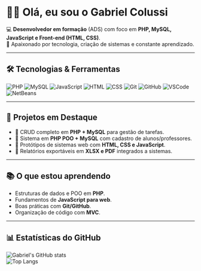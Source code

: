 # 👨‍💻 Olá, eu sou o Gabriel Colussi

💻 **Desenvolvedor em formação** (ADS) com foco em **PHP, MySQL, JavaScript e Front-end (HTML, CSS)**.  
🚀 Apaixonado por tecnologia, criação de sistemas e constante aprendizado.

---

## 🛠️ Tecnologias & Ferramentas

![PHP](https://img.shields.io/badge/PHP-777BB4?style=for-the-badge&logo=php&logoColor=white)
![MySQL](https://img.shields.io/badge/MySQL-005C84?style=for-the-badge&logo=mysql&logoColor=white)
![JavaScript](https://img.shields.io/badge/JavaScript-323330?style=for-the-badge&logo=javascript&logoColor=F7DF1E)
![HTML](https://img.shields.io/badge/HTML5-E34F26?style=for-the-badge&logo=html5&logoColor=white)
![CSS](https://img.shields.io/badge/CSS3-1572B6?style=for-the-badge&logo=css3&logoColor=white)
![Git](https://img.shields.io/badge/GIT-E44C30?style=for-the-badge&logo=git&logoColor=white)
![GitHub](https://img.shields.io/badge/GitHub-181717?style=for-the-badge&logo=github&logoColor=white)
![VSCode](https://img.shields.io/badge/VSCode-0078d7?style=for-the-badge&logo=visual-studio-code&logoColor=white)
![NetBeans](https://img.shields.io/badge/NetBeans-1B6AC6?style=for-the-badge&logo=apache-netbeans-ide&logoColor=white)

---

## 📌 Projetos em Destaque
- 🔹 CRUD completo em **PHP + MySQL** para gestão de tarefas.  
- 🔹 Sistema em **PHP POO + MySQL** com cadastro de alunos/professores.  
- 🔹 Protótipos de sistemas web com **HTML, CSS e JavaScript**.  
- 🔹 Relatórios exportáveis em **XLSX e PDF** integrados a sistemas.  

---

## 📚 O que estou aprendendo
- Estruturas de dados e POO em **PHP**.  
- Fundamentos de **JavaScript para web**.  
- Boas práticas com **Git/GitHub**.  
- Organização de código com **MVC**.  

---

## 📊 Estatísticas do GitHub
![Gabriel's GitHub stats](https://github-readme-stats.vercel.app/api?username=GabrielLuisColussi&show_icons=true&theme=dracula)  
![Top Langs](https://github-readme-stats.vercel.app/api/top-langs/?username=GabrielLuisColussi&layout=compact&theme=dracula)

